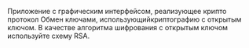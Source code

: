 Приложение с графическим интерфейсом, реализующее крипто протокол Обмен ключами, использующийкриптографию с открытым ключом. В качестве алгоритма шифрования с открытым ключом используйте схему RSA.
